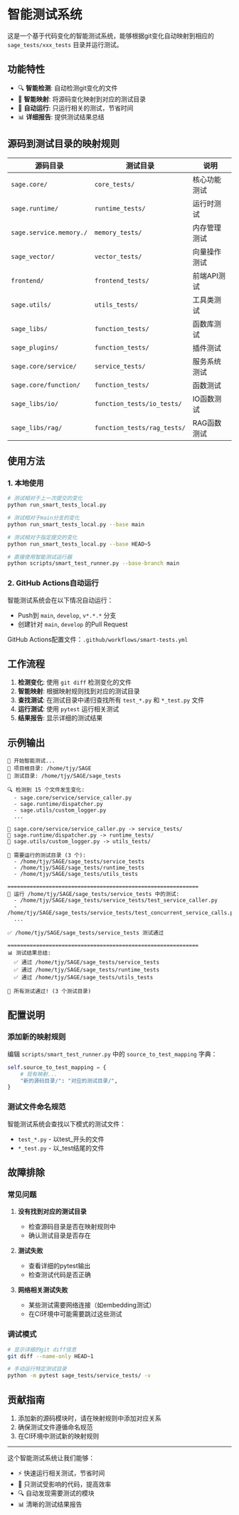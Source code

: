 # 智能测试系统

这是一个基于代码变化的智能测试系统，能够根据git变化自动映射到相应的 `sage_tests/xxx_tests` 目录并运行测试。

## 功能特性

- 🔍 **智能检测**: 自动检测git变化的文件
- 📁 **智能映射**: 将源码变化映射到对应的测试目录
- 🧪 **自动运行**: 只运行相关的测试，节省时间
- 📊 **详细报告**: 提供测试结果总结

## 源码到测试目录的映射规则

| 源码目录 | 测试目录 | 说明 |
|----------|----------|------|
| `sage.core/` | `core_tests/` | 核心功能测试 |
| `sage.runtime/` | `runtime_tests/` | 运行时测试 |
| `sage.service.memory./` | `memory_tests/` | 内存管理测试 |
| `sage_vector/` | `vector_tests/` | 向量操作测试 |
| `frontend/` | `frontend_tests/` | 前端API测试 |
| `sage.utils/` | `utils_tests/` | 工具类测试 |
| `sage_libs/` | `function_tests/` | 函数库测试 |
| `sage_plugins/` | `function_tests/` | 插件测试 |
| `sage.core/service/` | `service_tests/` | 服务系统测试 |
| `sage.core/function/` | `function_tests/` | 函数测试 |
| `sage_libs/io/` | `function_tests/io_tests/` | IO函数测试 |
| `sage_libs/rag/` | `function_tests/rag_tests/` | RAG函数测试 |

## 使用方法

### 1. 本地使用

```bash
# 测试相对于上一次提交的变化
python run_smart_tests_local.py

# 测试相对于main分支的变化  
python run_smart_tests_local.py --base main

# 测试相对于指定提交的变化
python run_smart_tests_local.py --base HEAD~5

# 直接使用智能测试运行器
python scripts/smart_test_runner.py --base-branch main
```

### 2. GitHub Actions自动运行

智能测试系统会在以下情况自动运行：
- Push到 `main`, `develop`, `v*.*.*` 分支
- 创建针对 `main`, `develop` 的Pull Request

GitHub Actions配置文件：`.github/workflows/smart-tests.yml`

## 工作流程

1. **检测变化**: 使用 `git diff` 检测变化的文件
2. **智能映射**: 根据映射规则找到对应的测试目录
3. **查找测试**: 在测试目录中递归查找所有 `test_*.py` 和 `*_test.py` 文件
4. **运行测试**: 使用 `pytest` 运行相关测试
5. **结果报告**: 显示详细的测试结果

## 示例输出

```
🚀 开始智能测试...
📂 项目根目录: /home/tjy/SAGE
📂 测试目录: /home/tjy/SAGE/sage_tests

🔍 检测到 15 个文件发生变化:
  - sage.core/service/service_caller.py
  - sage.runtime/dispatcher.py
  - sage.utils/custom_logger.py
  ...

📁 sage.core/service/service_caller.py -> service_tests/
📁 sage.runtime/dispatcher.py -> runtime_tests/
📁 sage.utils/custom_logger.py -> utils_tests/

🎯 需要运行的测试目录 (3 个):
  - /home/tjy/SAGE/sage_tests/service_tests
  - /home/tjy/SAGE/sage_tests/runtime_tests
  - /home/tjy/SAGE/sage_tests/utils_tests

============================================================
🧪 运行 /home/tjy/SAGE/sage_tests/service_tests 中的测试:
  - /home/tjy/SAGE/sage_tests/service_tests/test_service_caller.py
  - /home/tjy/SAGE/sage_tests/service_tests/test_concurrent_service_calls.py
  ...

✅ /home/tjy/SAGE/sage_tests/service_tests 测试通过

============================================================
📊 测试结果总结:
  ✅ 通过 /home/tjy/SAGE/sage_tests/service_tests
  ✅ 通过 /home/tjy/SAGE/sage_tests/runtime_tests
  ✅ 通过 /home/tjy/SAGE/sage_tests/utils_tests

🎉 所有测试通过! (3 个测试目录)
```

## 配置说明

### 添加新的映射规则

编辑 `scripts/smart_test_runner.py` 中的 `source_to_test_mapping` 字典：

```python
self.source_to_test_mapping = {
    # 现有映射...
    "新的源码目录/": "对应的测试目录/",
}
```

### 测试文件命名规范

智能测试系统会查找以下模式的测试文件：
- `test_*.py` - 以test_开头的文件
- `*_test.py` - 以_test结尾的文件

## 故障排除

### 常见问题

1. **没有找到对应的测试目录**
   - 检查源码目录是否在映射规则中
   - 确认测试目录是否存在

2. **测试失败**
   - 查看详细的pytest输出
   - 检查测试代码是否正确

3. **网络相关测试失败**
   - 某些测试需要网络连接（如embedding测试）
   - 在CI环境中可能需要跳过这些测试

### 调试模式

```bash
# 显示详细的git diff信息
git diff --name-only HEAD~1

# 手动运行特定测试目录
python -m pytest sage_tests/service_tests/ -v
```

## 贡献指南

1. 添加新的源码模块时，请在映射规则中添加对应关系
2. 确保测试文件遵循命名规范
3. 在CI环境中测试新的映射规则

---

这个智能测试系统让我们能够：
- ⚡ 快速运行相关测试，节省时间
- 🎯 只测试受影响的代码，提高效率  
- 🔍 自动发现需要测试的模块
- 📊 清晰的测试结果报告
